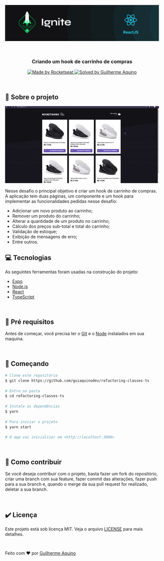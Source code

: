 <div align="center" id="top"> 
  <img src="./.github/ignite.png" alt="Criando um Hook de Carrinho" />

&#xa0;

</div>

<h3 align="center">
  Criando um hook de carrinho de compras
</h3>

<p align="center">
  <a href="https://rocketseat.com.br">
    <img alt="Made by Rocketseat" src="https://img.shields.io/badge/made%20by-Rocketseat-%2306b656?style=flat-square">
  </a>
  
  <a href="https://www.linkedin.com/in/dev-guilherme-aquino/">
    <img alt="Solved by Guilherme Aquino" src="https://img.shields.io/badge/solved%20by-Guilherme%20Aquino-%2306b656?style=flat-square">
  </a>
</p>

&#xa0;

## :rocket: Sobre o projeto

 <p align="center">
 <img src="./.github/challenge.gif" alt="Criando um Hook de Carrinho" />
 </p>

Nesse desafio o principal objetivo é criar um hook de carrinho de compras. A aplicação tem duas páginas, um componente e um hook para implementar as funcionalidades pedidas nesse desafio:

- Adicionar um novo produto ao carrinho;
- Remover um produto do carrinho;
- Alterar a quantidade de um produto no carrinho;
- Cálculo dos preços sub-total e total do carrinho;
- Validação de estoque;
- Exibição de mensagens de erro;
- Entre outros.
  &#xa0;

## 💻 Tecnologias

As seguintes ferramentas foram usadas na construção do projeto:

- [Expo](https://expo.io/)
- [Node.js](https://nodejs.org/en/)
- [React](https://pt-br.reactjs.org/)
- [TypeScript](https://www.typescriptlang.org/)

&#xa0;

## :memo: Pré requisitos

Antes de começar, você precisa ter o [Git](https://git-scm.com) e o [Node](https://nodejs.org/en/) instalados em sua maquina.

&#xa0;

## :wrench: Começando

```bash
# Clone este repositório
$ git clone https://github.com/guiaquinodev/refactoring-classes-ts

# Entre na pasta
$ cd refactoring-classes-ts

# Instale as dependências
$ yarn

# Para iniciar o projeto
$ yarn start

# O app vai inicializar em <http://localhost:3000>
```

&#xa0;

## :thinking: Como contribuir

Se você deseja contribuir com o projeto, basta fazer um fork do repositório, criar uma branch com sua feature, fazer commit das alterações, fazer push para a sua branch e, quando o merge da sua pull request for realizado, deletar a sua branch.

&#xa0;

## ✔️ Licença

Este projeto está sob licença MIT. Veja o arquivo [LICENSE](LICENSE.md) para mais detalhes.

&#xa0;

Feito com :heart: por <a href="https://github.com/guiaquinodev" target="_blank">Guilherme Aquino</a>
